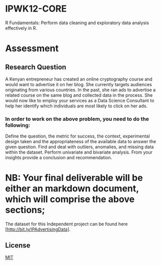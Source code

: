 # IPWK12-CORE
R Fundamentals: Perform data cleaning and exploratory data analysis effectively in R.  
# Assessment
## Research Question

A Kenyan entrepreneur has created an online cryptography course and would want to advertise it on her blog. She currently targets audiences originating from various countries. In the past, she ran ads to advertise a related course on the same blog and collected data in the process. She would now like to employ your services as a Data Science Consultant to help her identify which individuals are most likely to click on her ads. 

### In order to work on the above problem, you need to do the following:

Define the question, the metric for success, the context, experimental design taken and the appropriateness of the available data to answer the given question.
Find and deal with outliers, anomalies, and missing data within the dataset.
Perform  univariate and bivariate analysis.
From your insights provide a conclusion and recommendation.
# NB: Your final deliverable will be either an markdown document,  which will comprise the above sections;
The dataset for this Independent project can be found here [http://bit.ly/IPAdvertisingData].  
## License
[MIT](https://choosealicense.com/licenses/mit/)
